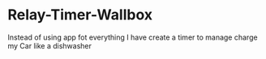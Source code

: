 # Relay-Timer-Wallbox
Instead of using app fot everything I have create a timer to manage charge my Car like a dishwasher
